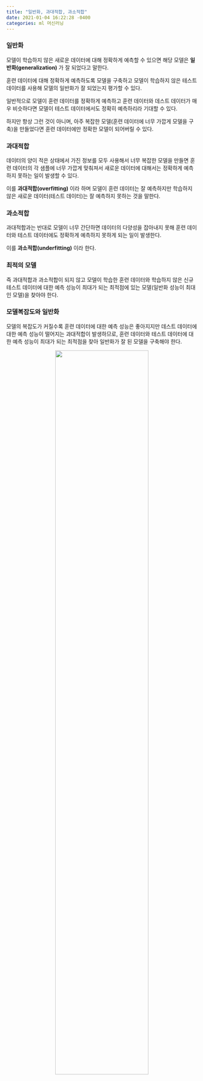 ```yaml
---
title: "일반화, 과대적합, 과소적합"
date: 2021-01-04 16:22:28 -0400
categories: ml 머신러닝
---
```

### 일반화
모델이 학습하지 않은 새로운 데이터에 대해 정확하게 예측할 수 있으면 해당 모델은 **일반화(generalization)** 가 잘 되었다고 말한다.

훈련 데이터에 대해 정확하게 예측하도록 모델을 구축하고 모델이 학습하지 않은 테스트 데이터를 사용해 모델의 일반화가 잘 되었는지 평가할 수 있다.

일반적으로 모델이 훈련 데이터를 정확하게 예측하고 훈련 데이터와 데스트 데이터가 매우 비슷하다면 모델이 테스트 데이터에서도 정확히 예측하리라 기대할 수 있다.

하지만 항상 그런 것이 아니며, 아주 복잡한 모델(훈련 데이터에 너무 가깝게 모델을 구축)을 만들었다면 훈련 데이터에만 정확한 모델이 되어버릴 수 있다.

### 과대적합
데이터의 양이 적은 상태에서 가진 정보를 모두 사용해서 너무 복잡한 모델을 만들면 훈련 데이터의 각 샘플에 너무 가깝게 맞춰져서 
새로운 데이터에 대해서는 정확하게 예측하지 못하는 일이 발생할 수 있다.

이를 **과대적합(overfitting)** 이라 하며 모델이 훈련 데이터는 잘 예측하지만 학습하지 않은 새로운 데이터(테스트 데이터)는 잘 예측하지 못하는 것을 말한다.

### 과소적합
과대적합과는 반대로 모델이 너무 간단하면 데이터의 다양성을 잡아내지 못해 훈련 데이터와 테스트 데이터에도 정확하게 예측하지 못하게 되는 일이 발생한다.

이를 **과소적합(underfitting)** 이라 한다.

### 최적의 모델
즉 과대적합과 과소적합이 되지 않고 모델이 학습한 훈련 데이터와 학습하지 않은 신규 테스트 데이터에 대한 예측 성능이 최대가 되는 최적점에 있는 모델(일반화 성능이 최대인 모델)을 찾아야 한다.

### 모델복잡도와 일반화
모델의 복잡도가 커질수록 훈련 데이터에 대한 예측 성능은 좋아지지만 데스트 데이터에 대한 예측 성능이 떨어지는 과대적합이 발생하므로,
훈련 데이터와 테스트 데이터에 대한 예측 성능이 최대가 되는 최적점을 찾아 일반화가 잘 된 모델을 구축해야 한다.

<p align="center"><img src="https://user-images.githubusercontent.com/71070011/103517586-bce36b80-4eb5-11eb-90ae-d692e57d1546.PNG" width="70%" height="70%"></p>
